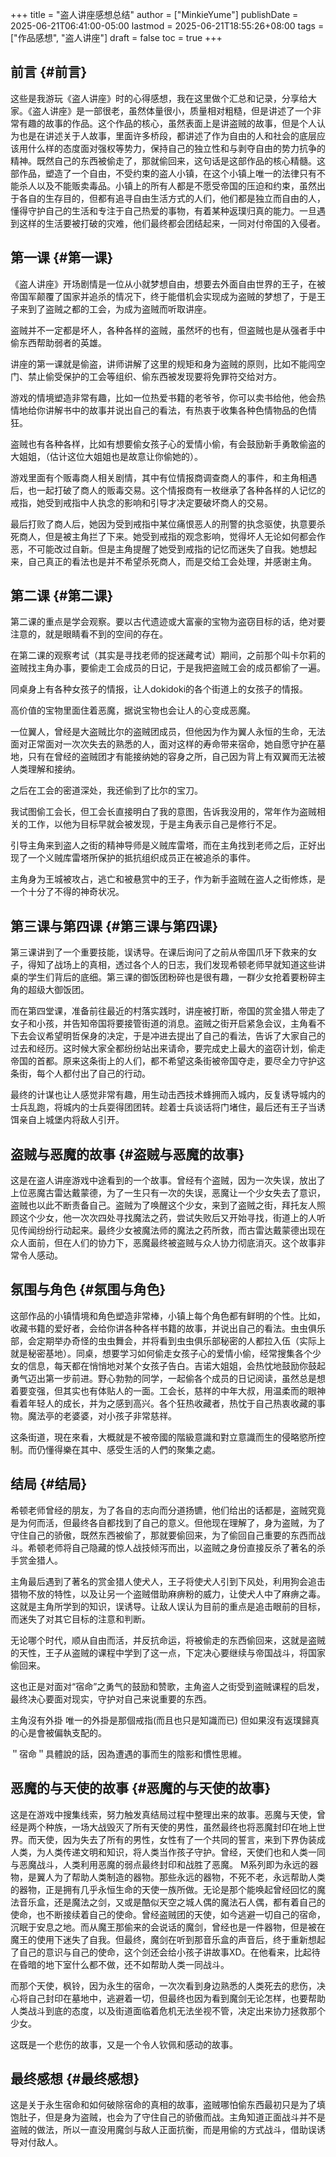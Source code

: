 +++
title = "盗人讲座感想总结"
author = ["MinkieYume"]
publishDate = 2025-06-21T06:41:00-05:00
lastmod = 2025-06-21T18:55:26+08:00
tags = ["作品感想", "盗人讲座"]
draft = false
toc = true
+++

## 前言 {#前言}

这些是我游玩《盗人讲座》时的心得感想，我在这里做个汇总和记录，分享给大家。《盗人讲座》是一部很老，虽然体量很小，质量相对粗糙，但是讲述了一个非常有趣的故事的作品。这个作品的核心，虽然表面上是讲盗贼的故事，但是个人认为也是在讲述关于人故事，里面许多桥段，都讲述了作为自由的人和社会的底层应该用什么样的态度面对强权等势力，保持自己的独立性和与剥夺自由的势力抗争的精神。既然自己的东西被偷走了，那就偷回来，这句话是这部作品的核心精髓。这部作品，塑造了一个自由，不受约束的盗人小镇，在这个小镇上唯一的法律只有不能杀人以及不能贩卖毒品。小镇上的所有人都是不愿受帝国的压迫和约束，虽然出于各自的生存目的，但都有追寻自由生活方式的人们，他们都是独立而自由的人，懂得守护自己的生活和专注于自己热爱的事物，有着某种返璞归真的能力。一旦遇到这样的生活要被打破的灾难，他们最终都会团结起来，一同对付帝国的入侵者。


## 第一课 {#第一课}

《盗人讲座》开场剧情是一位从小就梦想自由，想要去外面自由世界的王子，在被帝国军颠覆了国家并追杀的情况下，终于能借机会实现成为盗贼的梦想了，于是王子来到了盗贼之都的工会，为成为盗贼而听取讲座。

盗贼并不一定都是坏人，各种各样的盗贼，虽然坏的也有，但盗贼也是从强者手中偷东西帮助弱者的英雄。

讲座的第一课就是偷盗，讲师讲解了这里的规矩和身为盗贼的原则，比如不能闯空门、禁止偷受保护的工会等组织、偷东西被发现要将免罪符交给对方。

游戏的情境塑造非常有趣，比如一位热爱书籍的老爷爷，你可以卖书给他，他会热情地给你讲解书中的故事并说出自己的看法，有热衷于收集各种色情物品的色情狂。

盗贼也有各种各样，比如有想要偷女孩子心的爱情小偷，有会鼓励新手勇敢偷盗的大姐姐，（估计这位大姐姐也是故意让你偷她的）。

游戏里面有个贩毒商人相关剧情，其中有位情报商调查商人的事件，和主角相遇后，也一起打破了商人的贩毒交易。这个情报商有一枚继承了各种各样的人记忆的戒指，她受到戒指中人执念的影响和引导才决定要破坏商人的交易。

最后打败了商人后，她因为受到戒指中某位痛恨恶人的刑警的执念驱使，执意要杀死商人，但是被主角拦了下来。她受到戒指的观念影响，觉得坏人无论如何都会作恶，不可能改过自新。但是主角提醒了她受到戒指的记忆而迷失了自我。她想起来，自己真正的看法也是并不希望杀死商人，而是交给工会处理，并感谢主角。


## 第二课 {#第二课}

第二课的重点是学会观察。要以古代遗迹或大富豪的宝物为盗窃目标的话，绝对要注意的，就是眼睛看不到的空间的存在。

在第二课的观察考试（其实是寻找老师的捉迷藏考试）期间，之前那个叫卡尔莉的盗贼找主角办事，要偷走工会成员的日记，于是我把盗贼工会的成员都偷了一遍。

同桌身上有各种女孩子的情报，让人dokidoki的各个街道上的女孩子的情报。

高价值的宝物里面住着恶魔，据说宝物也会让人的心变成恶魔。

一位翼人，曾经是大盗贼比尔的盗贼团成员，但他因为作为翼人永恒的生命，无法面对正常面对一次次失去的熟悉的人，面对这样的寿命带来宿命，她自愿守护在墓地，只有在曾经的盗贼团才有能接纳她的容身之所，自己因为背上有双翼而无法被人类理解和接纳。

之后在工会的密道深处，我还偷到了比尔的宝刀。

我试图偷工会长，但工会长直接明白了我的意图，告诉我没用的，常年作为盗贼相关的工作，以他为目标早就会被发现，于是主角表示自己是修行不足。

引导主角来到盗人之街的精神导师是义贼库雷塔，而在主角找到老师之后，正好出现了一个义贼库雷塔所保护的抵抗组织成员正在被追杀的事件。

主角身为王城被攻占，逃亡和被悬赏中的王子，作为新手盗贼在盗人之街修炼，是一个十分了不得的神奇状况。


## 第三课与第四课 {#第三课与第四课}

第三课讲到了一个重要技能，误诱导。在课后询问了之前从帝国爪牙下救来的女子，得知了战场上的真相，透过各个人的日志，我们发现希顿老师早就知道这些讲桌的学生们背后的底细。第三课的御饭团粉碎也是很有趣，一群少女抢着要粉碎主角的超级大御饭团。

而在第四堂课，准备前往最近的村落实践时，讲座被打断，帝国的赏金猎人带走了女子和小孩，并告知帝国将要接管街道的消息。盗贼之街开启紧急会议，主角看不下去会议希望明哲保身的决定，于是冲进去提出了自己的看法，告诉了大家自己的过去和经历。这时候大家全都纷纷站出来请命，要完成史上最大的盗窃计划，偷走帝国的首都。原来这条街上的人们，都不希望这条街被帝国夺走，要尽全力守护这条街，每个人都付出了自己的行动。

最终的计谋也让人感觉非常有趣，用生动击西技术蜂拥而入城内，反复诱导城内的士兵乱跑，将城内的士兵耍得团团转。趁着士兵谈话将门堵住，最后还有王子当诱饵亲自上城堡内将敌人引开。


## 盗贼与恶魔的故事 {#盗贼与恶魔的故事}

这是在盗人讲座游戏中途看到的一个故事。曾经有个盗贼，因为一次失误，放出了上位恶魔古雷达戴蒙德，为了一生只有一次的失误，恶魔让一个少女失去了意识，盗贼也以此不断责备自己。盗贼为了唤醒这个少女，来到了盗贼之街，拜托友人照顾这个少女，他一次次四处寻找魔法之药，尝试失败后又开始寻找，街道上的人听见传闻纷纷行动起来。最终少女被魔法师的魔法之药所救，而古雷达戴蒙德出现在众人面前，但在人们的协力下，恶魔最终被盗贼与众人协力彻底消灭。这个故事非常令人感动。


## 氛围与角色 {#氛围与角色}

这部作品的小镇情境和角色塑造非常棒，小镇上每个角色都有鲜明的个性。比如，收藏书籍的爱好者，会给你讲各种各样书籍的故事，并说出自己的看法。虫虫俱乐部，会定期举办奇怪的虫虫舞会，并将看到虫虫俱乐部秘密的人都拉入伍（实际上就是秘密基地）。同桌，想要学习如何偷走女孩子心的爱情小偷，经常搜集各个少女的信息，每天都在悄悄地对某个女孩子告白。吉诺大姐姐，会热忱地鼓励你鼓起勇气迈出第一步前进。野心勃勃的同学，一起偷各个成员的日记阅读，虽然总是想着要变强，但其实也有体贴人的一面。工会长，慈祥的中年大叔，用温柔而的眼神看着年轻人的成长，并为之感到高兴。各个狂热收藏者，热忱于自己热衷收藏的事物。魔法亭的老婆婆，对小孩子非常慈祥。

这条街道，現在來看，大概就是不被帝國的階級意識和對立意識而生的侵略慾所控制。而仍懂得樂在其中、感受生活的人們的聚集之處。


## 结局 {#结局}

希顿老师曾经的朋友，为了各自的志向而分道扬镳，他们给出的话都是，盗贼究竟是为何而活，但最终各自都找到了自己的意义。但他现在理解了，身为盗贼，为了守住自己的骄傲，既然东西被偷了，那就要偷回来，为了偷回自己重要的东西而战斗。希顿老师将自己隐藏的惊人战技倾泻而出，以盗贼之身份直接反杀了著名的杀手赏金猎人。

主角最后遇到了著名的赏金猎人使犬人，王子将使犬人引到下风处，利用狗会追击猎物不放的特性，以及让另一个盗贼借助麻痹粉的威力，让使犬人中了麻痹之毒。这就是主角所学到的知识，误诱导。让敌人误认为目前的重点是追击眼前的目标，而迷失了对其它目标的注意和判断。

无论哪个时代，顺从自由而活，并反抗命运，将被偷走的东西偷回来，这就是盗贼的天性，王子从盗贼的课程中学到了这一点，下定决心要继续与帝国战斗，将国家偷回来。

这也正是对面对“宿命”之勇气的鼓励和赞歌，主角盗人之街受到盗贼课程的启发，最终决心要面对现实，守护对自己来说重要的东西。

主角沒有外掛 唯一的外掛是那個戒指(而且也只是知識而已) 但如果沒有返璞歸真的心是會被偏執支配的。

＂宿命＂具體說的話，因為遭遇的事而生的陰影和慣性思維。


## 恶魔的与天使的故事 {#恶魔的与天使的故事}

这是在游戏中搜集线索，努力触发真结局过程中整理出来的故事。恶魔与天使，曾经是两个种族，一场大战毁灭了所有天使的男性，虽然最终也将恶魔封印在地上世界。而天使，因为失去了所有的男性，女性有了一个共同的誓言，来到下界伪装成人类，为人类传递文明和知识，将人类当作孩子守护。曾经，天使们也和人类一同与恶魔战斗，人类利用恶魔的弱点最终封印和战胜了恶魔。
M系列即为永远的器物，是翼人为了帮助人类制造的器物。那些永远的器物，不死不老，永远帮助人类的器物，正是拥有几乎永恒生命的天使一族所做。无论是那个能唤起曾经回忆的魔法音乐盒，还是魔法之剑，又或是酷似天空之城人偶的魔法石人偶，都有着自己的使命，也不断接续着自己的使命。曾经盗贼团的天使，如今逃避一切自己的宿命，沉眠于安息之地。而从魔王那偷来的会说话的魔剑，曾经也是一件器物，但是被在魔王的使用下迷失了自我。但最终，魔剑在听到那音乐盒的声音后，终于重新想起了自己的意识与自己的使命，这个剑还会给小孩子讲故事XD。在他看来，比起待在昏暗的地下室什么都不做，还不如帮助人类一同战斗。

而那个天使，枫铃，因为永生的宿命，一次次看到身边熟悉的人类死去的悲伤，决心将自己封印在墓地中，逃避着一切，但最终也因为看到魔剑无论怎样，也要帮助人类战斗到底的态度，以及街道面临着危机无法坐视不管，决定出来协力拯救那个少女。

这既是一个悲伤的故事，又是一个令人钦佩和感动的故事。


## 最终感想 {#最终感想}

这是关于永生宿命和如何破除宿命的真相的故事，盗贼哪怕偷东西最初只是为了填饱肚子，但是身为盗贼，也会为了守住自己的骄傲而战。主角知道正面战斗并不是盗贼的做法，所以一直没用魔剑与敌人正面抗衡，而是用偷的方式战斗，借助误诱导对付敌人。
